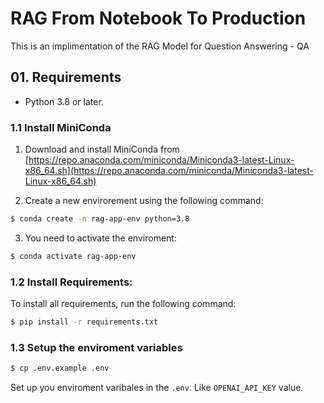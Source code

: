 # RAG From Notebook To Production

This is an implimentation of the RAG Model for Question Answering - QA


## 01. Requirements

- Python 3.8 or later.

### 1.1 Install  MiniConda

1. Download and install MiniConda from [https://repo.anaconda.com/miniconda/Miniconda3-latest-Linux-x86_64.sh](https://repo.anaconda.com/miniconda/Miniconda3-latest-Linux-x86_64.sh)

2. Create a new envirorement using the following command:

```bash
$ conda create -n rag-app-env python=3.8
```

3. You need to activate the enviroment:
```bash
$ conda activate rag-app-env
```

### 1.2 Install Requirements:

To install all requirements, run the following command: 
```bash
$ pip install -r requirements.txt
```

### 1.3 Setup the enviroment variables

```bash
$ cp .env.example .env
```

Set up you enviroment varibales in the `.env`. Like `OPENAI_API_KEY` value.